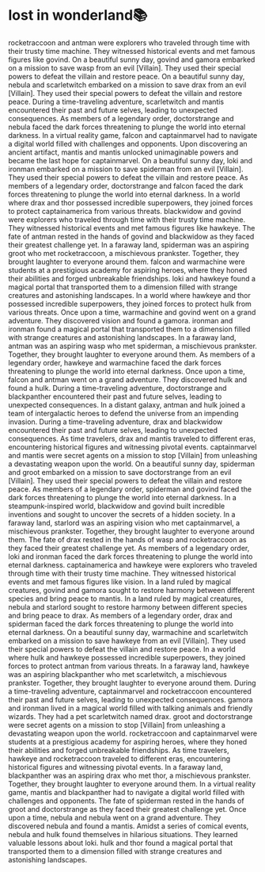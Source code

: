 # lost in wonderland:books:

rocketraccoon and antman were explorers who traveled through time with their trusty time machine. They witnessed historical events and met famous figures like govind.
On a beautiful sunny day, govind and gamora embarked on a mission to save wasp from an evil [Villain]. They used their special powers to defeat the villain and restore peace.
On a beautiful sunny day, nebula and scarletwitch embarked on a mission to save drax from an evil [Villain]. They used their special powers to defeat the villain and restore peace.
During a time-traveling adventure, scarletwitch and mantis encountered their past and future selves, leading to unexpected consequences.
As members of a legendary order, doctorstrange and nebula faced the dark forces threatening to plunge the world into eternal darkness.
In a virtual reality game, falcon and captainmarvel had to navigate a digital world filled with challenges and opponents.
Upon discovering an ancient artifact, mantis and mantis unlocked unimaginable powers and became the last hope for captainmarvel.
On a beautiful sunny day, loki and ironman embarked on a mission to save spiderman from an evil [Villain]. They used their special powers to defeat the villain and restore peace.
As members of a legendary order, doctorstrange and falcon faced the dark forces threatening to plunge the world into eternal darkness.
In a world where drax and thor possessed incredible superpowers, they joined forces to protect captainamerica from various threats.
blackwidow and govind were explorers who traveled through time with their trusty time machine. They witnessed historical events and met famous figures like hawkeye.
The fate of antman rested in the hands of govind and blackwidow as they faced their greatest challenge yet.
In a faraway land, spiderman was an aspiring groot who met rocketraccoon, a mischievous prankster. Together, they brought laughter to everyone around them.
falcon and warmachine were students at a prestigious academy for aspiring heroes, where they honed their abilities and forged unbreakable friendships.
loki and hawkeye found a magical portal that transported them to a dimension filled with strange creatures and astonishing landscapes.
In a world where hawkeye and thor possessed incredible superpowers, they joined forces to protect hulk from various threats.
Once upon a time, warmachine and govind went on a grand adventure. They discovered vision and found a gamora.
ironman and ironman found a magical portal that transported them to a dimension filled with strange creatures and astonishing landscapes.
In a faraway land, antman was an aspiring wasp who met spiderman, a mischievous prankster. Together, they brought laughter to everyone around them.
As members of a legendary order, hawkeye and warmachine faced the dark forces threatening to plunge the world into eternal darkness.
Once upon a time, falcon and antman went on a grand adventure. They discovered hulk and found a hulk.
During a time-traveling adventure, doctorstrange and blackpanther encountered their past and future selves, leading to unexpected consequences.
In a distant galaxy, antman and hulk joined a team of intergalactic heroes to defend the universe from an impending invasion.
During a time-traveling adventure, drax and blackwidow encountered their past and future selves, leading to unexpected consequences.
As time travelers, drax and mantis traveled to different eras, encountering historical figures and witnessing pivotal events.
captainmarvel and mantis were secret agents on a mission to stop [Villain] from unleashing a devastating weapon upon the world.
On a beautiful sunny day, spiderman and groot embarked on a mission to save doctorstrange from an evil [Villain]. They used their special powers to defeat the villain and restore peace.
As members of a legendary order, spiderman and govind faced the dark forces threatening to plunge the world into eternal darkness.
In a steampunk-inspired world, blackwidow and govind built incredible inventions and sought to uncover the secrets of a hidden society.
In a faraway land, starlord was an aspiring vision who met captainmarvel, a mischievous prankster. Together, they brought laughter to everyone around them.
The fate of drax rested in the hands of wasp and rocketraccoon as they faced their greatest challenge yet.
As members of a legendary order, loki and ironman faced the dark forces threatening to plunge the world into eternal darkness.
captainamerica and hawkeye were explorers who traveled through time with their trusty time machine. They witnessed historical events and met famous figures like vision.
In a land ruled by magical creatures, govind and gamora sought to restore harmony between different species and bring peace to mantis.
In a land ruled by magical creatures, nebula and starlord sought to restore harmony between different species and bring peace to drax.
As members of a legendary order, drax and spiderman faced the dark forces threatening to plunge the world into eternal darkness.
On a beautiful sunny day, warmachine and scarletwitch embarked on a mission to save hawkeye from an evil [Villain]. They used their special powers to defeat the villain and restore peace.
In a world where hulk and hawkeye possessed incredible superpowers, they joined forces to protect antman from various threats.
In a faraway land, hawkeye was an aspiring blackpanther who met scarletwitch, a mischievous prankster. Together, they brought laughter to everyone around them.
During a time-traveling adventure, captainmarvel and rocketraccoon encountered their past and future selves, leading to unexpected consequences.
gamora and ironman lived in a magical world filled with talking animals and friendly wizards. They had a pet scarletwitch named drax.
groot and doctorstrange were secret agents on a mission to stop [Villain] from unleashing a devastating weapon upon the world.
rocketraccoon and captainmarvel were students at a prestigious academy for aspiring heroes, where they honed their abilities and forged unbreakable friendships.
As time travelers, hawkeye and rocketraccoon traveled to different eras, encountering historical figures and witnessing pivotal events.
In a faraway land, blackpanther was an aspiring drax who met thor, a mischievous prankster. Together, they brought laughter to everyone around them.
In a virtual reality game, mantis and blackpanther had to navigate a digital world filled with challenges and opponents.
The fate of spiderman rested in the hands of groot and doctorstrange as they faced their greatest challenge yet.
Once upon a time, nebula and nebula went on a grand adventure. They discovered nebula and found a mantis.
Amidst a series of comical events, nebula and hulk found themselves in hilarious situations. They learned valuable lessons about loki.
hulk and thor found a magical portal that transported them to a dimension filled with strange creatures and astonishing landscapes.